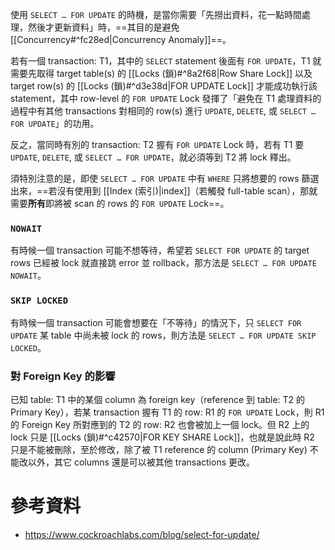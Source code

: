 使用 `SELECT … FOR UPDATE` 的時機，是當你需要「先撈出資料，花一點時間處理，然後才更新資料」時，==其目的是避免 [[Concurrency#^fc28ed|Concurrency Anomaly]]==。

若有一個 transaction: T1，其中的 `SELECT` statement 後面有 `FOR UPDATE`，T1 就需要先取得 target table(s) 的 [[Locks (鎖)#^8a2f68|Row Share Lock]] 以及 target row(s) 的 [[Locks (鎖)#^d3e38d|FOR UPDATE Lock]] 才能成功執行該 statement，其中 row-level 的 `FOR UPDATE` Lock 發揮了「避免在 T1 處理資料的過程中有其他 transactions 對相同的 row(s) 進行 `UPDATE`, `DELETE`, 或 `SELECT … FOR UPDATE`」的功用。

反之，當同時有別的 transaction: T2 握有 `FOR UPDATE` Lock 時，若有 T1 要 `UPDATE`, `DELETE`, 或 `SELECT … FOR UPDATE`，就必須等到 T2 將 lock 釋出。

須特別注意的是，即使 `SELECT … FOR UPDATE` 中有 `WHERE` 只將想要的 rows 篩選出來，==若沒有使用到 [[Index (索引)|index]]（若觸發 full-table scan），那就需要**所有**即將被 scan 的 rows 的 `FOR UPDATE` Lock==。

### `NOWAIT`

有時候一個 transaction 可能不想等待，希望若 `SELECT FOR UPDATE` 的 target rows 已經被 lock 就直接跳 error 並 rollback，那方法是 `SELECT … FOR UPDATE NOWAIT`。

### `SKIP LOCKED`

有時候一個 transaction 可能會想要在「不等待」的情況下，只 `SELECT FOR UPDATE` 某 table 中尚未被 lock 的 rows，則方法是 `SELECT … FOR UPDATE SKIP LOCKED`。

### 對 Foreign Key 的影響

已知 table: T1 中的某個 column 為 foreign key（reference 到 table: T2 的 Primary Key），若某 transaction 握有 T1 的 row: R1 的 `FOR UPDATE` Lock，則 R1 的 Foreign Key 所對應到的 T2 的 row: R2 也會被加上一個 lock。但 R2 上的 lock 只是 [[Locks (鎖)#^c42570|FOR KEY SHARE Lock]]，也就是說此時 R2 只是不能被刪除，至於修改，除了被 T1 reference 的 column (Primary Key) 不能改以外，其它 columns 還是可以被其他 transactions 更改。

# 參考資料

- <https://www.cockroachlabs.com/blog/select-for-update/>
